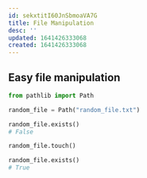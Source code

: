 ```yaml
---
id: sekxtitI60JnSbmoaVA7G
title: File Manipulation
desc: ''
updated: 1641426333068
created: 1641426333068
---
```


## Easy file manipulation

```python
from pathlib import Path

random_file = Path("random_file.txt")

random_file.exists()
# False

random_file.touch()

random_file.exists()
# True
```
